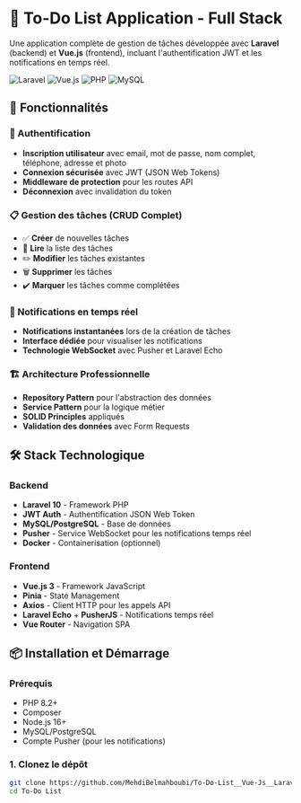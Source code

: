 # 📝 To-Do List Application - Full Stack

Une application complète de gestion de tâches développée avec **Laravel** (backend) et **Vue.js** (frontend), incluant l'authentification JWT et les notifications en temps réel.

![Laravel](https://img.shields.io/badge/Laravel-10.x-red)
![Vue.js](https://img.shields.io/badge/Vue.js-3.x-green)
![PHP](https://img.shields.io/badge/PHP-8.2-blue)
![MySQL](https://img.shields.io/badge/MySQL-8.0-orange)

## 🚀 Fonctionnalités

### 🔐 Authentification
- **Inscription utilisateur** avec email, mot de passe, nom complet, téléphone, adresse et photo
- **Connexion sécurisée** avec JWT (JSON Web Tokens)
- **Middleware de protection** pour les routes API
- **Déconnexion** avec invalidation du token

### 📋 Gestion des tâches (CRUD Complet)
- ✅ **Créer** de nouvelles tâches
- 📖 **Lire** la liste des tâches
- ✏️ **Modifier** les tâches existantes
- 🗑️ **Supprimer** les tâches
- ✔️ **Marquer** les tâches comme complétées

### 🔔 Notifications en temps réel
- **Notifications instantanées** lors de la création de tâches
- **Interface dédiée** pour visualiser les notifications
- **Technologie WebSocket** avec Pusher et Laravel Echo

### 🏗️ Architecture Professionnelle
- **Repository Pattern** pour l'abstraction des données
- **Service Pattern** pour la logique métier
- **SOLID Principles** appliqués
- **Validation des données** avec Form Requests

## 🛠️ Stack Technologique

### Backend
- **Laravel 10** - Framework PHP
- **JWT Auth** - Authentification JSON Web Token
- **MySQL/PostgreSQL** - Base de données
- **Pusher** - Service WebSocket pour les notifications temps réel
- **Docker** - Containerisation (optionnel)

### Frontend
- **Vue.js 3** - Framework JavaScript
- **Pinia** - State Management
- **Axios** - Client HTTP pour les appels API
- **Laravel Echo** + **PusherJS** - Notifications temps réel
- **Vue Router** - Navigation SPA

## 📦 Installation et Démarrage

### Prérequis
- PHP 8.2+
- Composer
- Node.js 16+
- MySQL/PostgreSQL
- Compte Pusher (pour les notifications)

### 1. Clonez le dépôt

```bash
git clone https://github.com/MehdiBelmahboubi/To-Do-List__Vue-Js__Laravel.git
cd To-Do List
